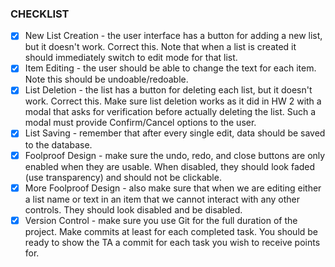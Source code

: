 ### CHECKLIST ###

- [x] New List Creation - the user interface has a button for adding a new list, but it doesn't work. Correct this. Note that when a list is created it should immediately switch to edit mode for that list.
- [x] Item Editing - the user should be able to change the text for each item. Note this should be undoable/redoable.
- [x] List Deletion - the list has a button for deleting each list, but it doesn't work. Correct this. Make sure list deletion works as it did in HW 2 with a modal that asks for verification before actually deleting the list. Such a modal must provide Confirm/Cancel options to the user.
- [x] List Saving - remember that after every single edit, data should be saved to the database.
- [x] Foolproof Design - make sure the undo, redo, and close buttons are only enabled when they are usable. When disabled, they should look faded (use transparency) and should not be clickable.
- [x] More Foolproof Design - also make sure that when we are editing either a list name or text in an item that we cannot interact with any other controls. They should look disabled and be disabled.
- [x] Version Control - make sure you use Git for the full duration of the project. Make commits at least for each completed task. You should be ready to show the TA a commit for each task you wish to receive points for.